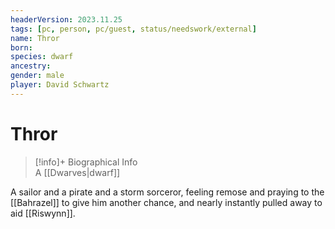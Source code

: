 ```yaml
---
headerVersion: 2023.11.25
tags: [pc, person, pc/guest, status/needswork/external]
name: Thror
born:
species: dwarf
ancestry:
gender: male
player: David Schwartz
---
```

# Thror
>[!info]+ Biographical Info  
> A [[Dwarves|dwarf]]

A sailor and a pirate and a storm sorceror, feeling remose and praying to the [[Bahrazel]] to give him another chance, and nearly instantly pulled away to aid [[Riswynn]]. 